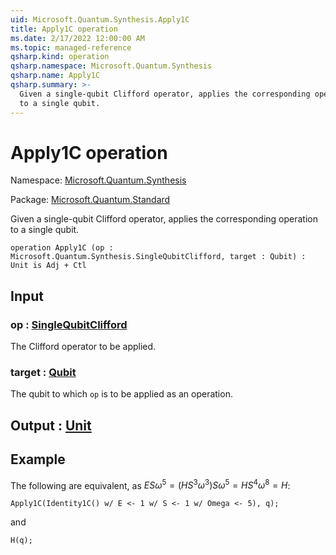 ```yaml
---
uid: Microsoft.Quantum.Synthesis.Apply1C
title: Apply1C operation
ms.date: 2/17/2022 12:00:00 AM
ms.topic: managed-reference
qsharp.kind: operation
qsharp.namespace: Microsoft.Quantum.Synthesis
qsharp.name: Apply1C
qsharp.summary: >-
  Given a single-qubit Clifford operator, applies the corresponding operation
  to a single qubit.
---
```


# Apply1C operation

Namespace: [Microsoft.Quantum.Synthesis](xref:Microsoft.Quantum.Synthesis)

Package: [Microsoft.Quantum.Standard](https://nuget.org/packages/Microsoft.Quantum.Standard)


Given a single-qubit Clifford operator, applies the corresponding operationto a single qubit.

```qsharp
operation Apply1C (op : Microsoft.Quantum.Synthesis.SingleQubitClifford, target : Qubit) : Unit is Adj + Ctl
```


## Input

### op : [SingleQubitClifford](xref:Microsoft.Quantum.Synthesis.SingleQubitClifford)

The Clifford operator to be applied.


### target : [Qubit](xref:microsoft.quantum.qsharp.valueliterals#qubit-literals)

The qubit to which `op` is to be applied as an operation.



## Output : [Unit](xref:microsoft.quantum.qsharp.valueliterals#unit-literal)



## Example

The following are equivalent, as $ES\omega^5 = (HS^3\omega^3)S\omega^5= HS^4\omega^8 = H$:```qsharpApply1C(Identity1C() w/ E <- 1 w/ S <- 1 w/ Omega <- 5), q);```and```qsharpH(q);```